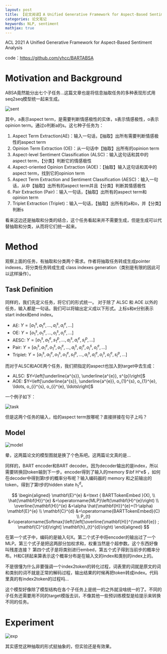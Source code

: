 ```yaml
---
layout: post
title: 【论文阅读】A Unified Generative Framework for Aspect-Based Sentiment Analysis
categories: 论文笔记
keywords: NLP, sentiment
mathjax: true
---
```


ACL 2021 A Unified Generative Framework for Aspect-Based Sentiment Analysis

code：https://github.com/yhcc/BARTABSA

# Motivation and Background

ABSA竟然能分出七个子任务...这篇文章也是将信息抽取任务的多种表现形式用seq2seq模型统一起来生成。

![sent](/images/blog/sent_subtask.png)

其中，a表示aspect term，是需要判断情感极性的实体，s表示情感极性，o表示opinion term。通过o判断a的s。这七种子任务为：


1. Aspect Term Extraction(AE)：输入一句话，【抽取】出所有需要判断情感极性的aspect term
2. Opinion Term Extraction (OE)：从一句话中【抽取】出所有的opinion term
3. Aspect-level Sentiment Classification (ALSC)：输入这句话和其中的aspect term，【分类】判断它的情感极性
4. Aspect-oriented Opinion Extraction (AOE)：【抽取】输入这句话和其中的aspect term，找到它的opinion term
5. Aspect Term Extraction and Sentiment Classification (AESC)：输入一句话，从中【抽取】出所有的aspect term并且【分类】判断其情感极性
6. Pair Extraction (Pair)：输入一句话，【抽取】出所有的aspect term和opinion term
7. Triplet Extraction (Triplet)：输入一句话，【抽取】出所有的a和o，并【分类】判断s

看来这边还是抽取和分类的结合，这个任务看起来并不需要生成，但是生成可以代替抽取和分类，从而将它们统一起来。


# Method

观察上面的任务，有抽取和分类两个需求。作者将抽取任务转成生成pointer indexes，将分类任务转成生成 class indexes generation（类别是有限的因此可以这样操作）。

## Task Definition

同样的，我们先定义任务，将它们的形式统一。
对于除了 ALSC 和 AOE 以外的任务，输入都是一句话。我们可以将输出定义成以下形式。上标s和e分别表示start index和end index。
+ AE: $Y=[a_1^s, a_1^e, ..., a_i^s, a_i^e, ...]$
+ OE: $Y=[o_1^s, o_1^e, ..., o_i^s, o_i^e, ...]$
+ AESC: $Y=\left[a_{1}^{s}, a_{1}^{e}, s_{1}^{p}, \ldots, a_{i}^{s}, a_{i}^{e}, s_{i}^{p}, \ldots\right]$
+ Pair: $Y=\left[a_{1}^{s}, a_{1}^{e}, o_{1}^{s}, o_{1}^{e}, \ldots, a_{i}^{s}, a_{i}^{e}, o_{i}^{s}, o_{i}^{e}, \ldots\right]$
+ Triplet: $Y=\left[a_{1}^{s}, a_{1}^{e}, o_{1}^{s}, o_{1}^{e}, s_{1}^{p}, \ldots, a_{i}^{s}, a_{i}^{e}, o_{i}^{s}, o_i^e, s_i^p, \ldots\right]$

而对于ALSC和AOE两个任务，我们把指定的aspect也加入到target中去生成：
+ ALSC: $Y=\left[\underline{a^{s}}, \underline{a^{e}}, s^{p}\right]$
+ AOE: $Y=\left[\underline{a^{s}}, \underline{a^{e}}, o_{1}^{s}, o_{1}^{e}, \ldots, o_{i}^{s}, o_{i}^{e}, \ldots\right]$

一个例子如下：

![task](/images/blog/sent_example.png)

但是这两个任务的输入，给的aspect term放哪呢？直接拼接在句子上吗？

## Model

![model](/images/blog/sent_model.png)

晕，这两篇论文的模型图就是换了个色系吧。这两篇论文真的是...

同样的，BART encoder和BART decoder。因为decoder输出的是index，所以需要转换回token输到下一步。encoder得到了输入的memory $\bf H^e$ ，如何在decoder中得到第t步的概率分布呢？输入编码器的 memory 和之前输出的token，得到了第t步的hidden state $h_t^d$。

$$
\begin{aligned}
\mathbf{E}^{e} &=\text { BARTTokenEmbed }(X), \\
\hat{\mathbf{H}}^{e} &=\operatorname{MLP}\left(\mathbf{H}^{e}\right) \\
\overline{\mathbf{H}}^{e} &=\alpha \hat{\mathbf{H}}^{e}+(1-\alpha) \mathbf{E}^{e} \\
\mathbf{C}^{d} &=\operatorname{BARTTokenEmbed}(C) \\
P_{t} &=\operatorname{Softmax}\left(\left[\overline{\mathbf{H}}^{\mathbf{e}} ; \mathbf{C}^{d}\right] \mathbf{h}_{t}^{d}\right)
\end{aligned}
$$

在第一个式子中，编码的是输入句X。第二个式子中将encoder的输出过了一个MLP。第三个式子是把这两部分加权求和，权重当然是个超参数。这个东西好像叫残差连接？
第四个式子是将类别进行embed，第五个式子得到当前步的概率分布。H和C拼起来算表示这个概率分布是在输入文的index和类别的index上的。

不是很懂为什么非要强调一个index2token的转化过程，词表里的词就是原文的词和类别的词不就是正常的解码过程，输出结果的时候再把token转成index。代码里真的有index2token的过程吗...

这个模型好像除了模型结构在各个子任务上是统一的之外就没啥统一的了。不同的子任务还需要用不同的target模版去训，不像其他一些预训练模型是给提示来转换不同的任务。

# Experiment


![exp](/images/blog/sent_exp.png)

其实感觉这种抽取的形式挺抽象的，但实验还是有效果。